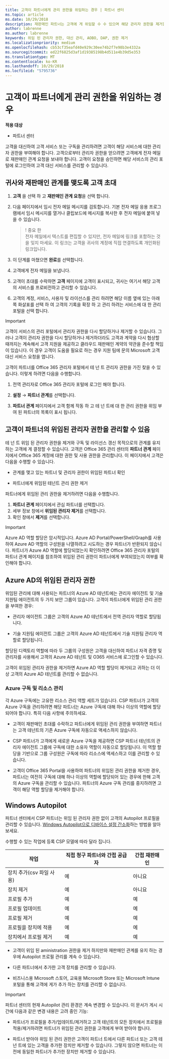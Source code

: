 ```yaml
---
title: 고객이 파트너에게 관리 권한을 위임하는 경우 | 파트너 센터
ms.topic: article
ms.date: 10/29/2018
description: 재판매인 파트너는 고객에 게 위임할 수 수 있으며 해당 관리자 권한을 제거할 수도 있습니다.
author: labrenne
ms.author: labrenne
keywords: 위임 된 관리자 권한, 대신 관리, AOBO, DAP, 권한 제거
ms.localizationpriority: medium
ms.openlocfilehash: cb53cf35eafd40e929c30ee74b2f7e98b3e4332a
ms.sourcegitcommit: ed22f6825d3af1d19385198b4d511e4b39d5e353
ms.translationtype: MT
ms.contentlocale: ko-KR
ms.lasthandoff: 10/29/2018
ms.locfileid: "5795736"
---
```

# <a name="customers-delegate-administration-privileges-to-partners"></a>고객이 파트너에게 관리 권한을 위임하는 경우

**적용 대상**

-  파트너 센터

고객을 대신하여 고객 서비스 또는 구독을 관리하려면 고객이 해당 서비스에 대한 관리자 권한을 부여해야 합니다. 고객으로부터 관리자 권한을 얻으려면 고객에게 전자 메일로 재판매인 관계 요청을 보내야 합니다. 고객이 요청을 승인하면 해당 서비스의 관리 포털에 로그인하여 고객 대신 서비스를 관리할 수 있습니다. 

## <a name="invite-a-customer-to-establish-a-reseller-relationship-with-you"></a>귀사와 재판매인 관계를 맺도록 고객 초대

1.  **고객** 을 선택 하 고 **재판매인 관계 요청**을 선택 합니다.

2.  다음 페이지에서 임시 전자 메일 메시지를 검토합니다. 기본 전자 메일 응용 프로그램에서 임시 메시지를 열거나 클립보드에 메시지를 복사한 후 전자 메일에 붙여 넣을 수 있습니다. 

    >! 중요 한<br>
    >전자 메일에서 텍스트를 편집할 수 있지만, 전자 메일에 링크를 포함하는 것을 잊지 마세요. 이 링크는 고객을 귀사의 계정에 직접 연결하도록 개인화된 링크입니다. 
    
3.  이 단계를 마쳤으면 **완료**를 선택합니다.

4.  고객에게 전자 메일을 보냅니다.

5.  고객이 초대를 수락하면 **고객** 페이지에 고객이 표시되고, 귀사는 여기서 해당 고객의 서비스를 프로비전하고 관리할 수 있습니다.

6.  고객의 계정, 서비스, 사용자 및 라이선스를 관리 하려면 해당 이름 옆에 있는 아래쪽 화살표를 선택 하 여 고객의 기록을 확장 하 고 관리 하려는 서비스에 대 한 관리 포털을 선택 합니다.


> [!IMPORTANT]  
> 고객이 서비스의 관리 포털에서 관리자 권한을 다시 할당하거나 제거할 수 있습니다. 그러나 고객이 관리자 권한을 다시 할당하거나 제거하더라도 고객과 계약을 다시 협상할 때까지는 계속해서 고객 지원을 제공하고 클라우드 재판매인 계약의 약관을 준수할 책임이 있습니다. 이 경우 고객이 도움을 필요로 하는 경우 지원 팀에 문의 Microsoft 고객 대신 서비스 요청을 엽니다.

고객이 파트너를 Office 365 관리자 포털에서 테 넌 트 관리자 권한을 가진 찾을 수 있습니다. 이렇게 하려면 다음을 수행합니다.

1. 전역 관리자로 Office 365 관리자 포털에 로그인 해야 합니다.

2. **설정** → **파트너 관계**를 선택합니다.

3. **파트너 관계** 페이지에서 고객 함께 작동 하 고 테 넌 트에 대 한 관리 권한을 위임 부여 된 파트너의 목록이 표시 됩니다.

## <a name="customers-can-manage-a-partners-delegated-admin-privileges"></a>고객이 파트너의 위임된 관리자 권한을 관리할 수 있음 

테 넌 트 위임 된 관리자 권한을 제거와 구독 및 라이선스 갱신 목적으로의 관계를 유지 하는 고객에 게 결정할 수 있습니다. 고객은 Office 365 관리 센터의 **파트너 관계** 페이지에서 Office 365 계정에 대한 권한 및 사용 권한을 관리합니다. 이 페이지에서 고객은 다음을 수행할 수 있습니다.

- 관계를 맺고 있는 파트너 및 관리자 권한이 위임된 파트너 확인

- 파트너에게 위임된 테넌트 관리 권한 제거

파트너에게 위임된 관리 권한을 제거하려면 다음을 수행합니다.

1. **파트너 관계** 페이지에서 관심 파트너를 선택합니다.
2. 세부 정보 창에서 **위임된 관리자 제거**를 선택합니다.
3. 확인 창에서 **제거**를 선택합니다.

> [!IMPORTANT]  
> Azure AD 역할 할당은 암시적입니다. Azure AD Portal/PowerShell/Graph를 사용하여 Azure AD 역할의 구성원을 나열하려고 시도하는 경우 파트너가 반환되지 않습니다. 파트너가 Azure AD 역할에 할당되었는지 확인하려면 Office 365 관리자 포털의 파트너 관계 페이지를 참조하여 위임된 관리 권한이 파트너에게 부여되었는지 여부를 확인해야 합니다.

## <a name="delegated-admin-privileges-in-azure-ad"></a>Azure AD의 위임된 관리자 권한 

위임된 관리에 대해 사용되는 파트너의 Azure AD 테넌트에는 관리자 에이전트 및 기술 지원팀 에이전트의 두 가지 보안 그룹이 있습니다. 고객이 파트너에게 위임된 관리 권한을 부여한 경우:

- 관리자 에이전트 그룹은 고객의 Azure AD 테넌트에서 전역 관리자 역할로 할당됩니다.

- 기술 지원팀 에이전트 그룹은 고객의 Azure AD 테넌트에서 기술 지원팀 관리자 역할로 할당됩니다.

할당된 디렉토리 역할에 따라 두 그룹의 구성원은 고객을 대신하여 파트너 자격 증명 및 관리자를 사용해서 고객의 Azure AD 테넌트 및 O365 서비스에 로그인할 수 있습니다.

고객이 위임된 관리자 권한을 제거하면 Azure AD 역할 할당이 제거되고 귀하는 더 이상 고객의 Azure AD 테넌트를 관리할 수 없습니다.

### <a name="azure-subscriptions-and-resource-management"></a>Azure 구독 및 리소스 관리

각 Azure 구독에는 고유한 리소스 관리 역할 세트가 있습니다. CSP 파트너가 고객의 Azure 구독을 관리하려면 해당 파트너는 Azure 구독에 대해 하나 이상의 역할에 할당되어야 합니다. 특히 다음 사항에 주의하세요.

- 고객이 재판매인 초대를 수락하고 파트너에게 위임된 관리 권한을 부여하면 파트너는 고객 테넌트의 기존 Azure 구독에 자동으로 액세스하지 않습니다.

- CSP 파트너가 고객에게 새로운 Azure 구독을 제공하면 CSP 파트너 테넌트의 관리자 에이전트 그룹에 구독에 대한 소유자 역할이 자동으로 할당됩니다. 이 역할 할당을 기반으로 그룹 구성원은 구독에 따라 리소스에 액세스하고 이를 관리할 수 있습니다.

- 고객이 Office 365 Portal을 사용하여 파트너의 위임된 관리 권한을 제거한 경우, 파트너는 여전히 구독에 대해 하나 이상의 역할에 할당되어 있는 경우에 한해 고객의 Azure 구독을 관리할 수 있습니다. 파트너의 Azure 구독 관리를 중지하려면 고객이 해당 역할 할당을 제거해야 합니다.

## <a name="windows-autopilot"></a>Windows Autopilot 

파트너 센터에서 CSP 파트너는 위임 된 관리자 권한 없이 고객의 Autopilot 프로필을 관리할 수 있습니다. [Windows Autopilot으로 디바이스 설정 간소화](https://docs.microsoft.com/partner-center/autopilot)하는 방법을 알아보세요.

수행할 수 있는 작업에 등록 CSP 모델에 따라 달라 집니다.

|**작업**   |**직접 청구 파트너와 간접 공급자**   |**간접 재판매인**   |
|-----------------|-----------------------------------| -----------------------------|
|장치 추가(csv 파일 사용)  |예      |아니요|
|장치 제거   |예   |아니요|
|프로필 추가   |예   | 예   |
|프로필 업데이트   |예    |예   |
|프로필 제거   |예   |예   |
|프로필을 장치에 적용   |예   |예   |
|장치에서 프로필 제거   |예   |예   | 

- 고객이 위임 된 aministration 권한을 제거 하지만와 재판매인 관계를 유지 하는 경우에 Autopilot 프로필 관리를 계속 수 있습니다.

- 다른 파트너에서 추가한 고객 장치를 관리할 수 있습니다. 

- 비즈니스용 Microsoft 스토어, 교육용 Microsoft Store 또는 Microsoft Intune 포털을 통해 고객에 게가 추가 하는 장치를 관리할 수 없습니다.

> [!IMPORTANT]  
> 파트너 센터의 현재 Autopilot 관리 환경은 계속 변경할 수 있습니다. 이 문서가 게시 시간에 다음과 같은 변경 내용은 고려 중인 기능:

  - 파트너가 프로필을 추가/업데이트/제거하고 고객 테넌트의 모든 장치에서 프로필을 적용/제거하려면 파트너가 위임된 관리 권한을 고객에게 부여 받아야 합니다.

- 파트너 받아야 위임 된 관리 권한은 고객이 파트너 트에서 다른 파트너 또는 고객 테 넌 트에 있는 고객을 추가한 장치만 제거할 수 있습니다. 그렇지 않으면 파트너는 이전에 동일한 파트너가 추가한 장치만 제거할 수 있습니다.
